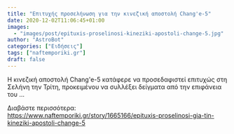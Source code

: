 ```yaml
---
title: "Επιτυχής προσελήνωση για την κινεζική αποστολή Chang'e-5"
date: 2020-12-02T11:06:45+01:00
images:
  - "images/post/epituxis-proselinosi-kineziki-apostoli-change-5.jpg"
author: "AstroBot"
categories: ["Ειδήσεις"]
tags: ["naftemporiki.gr"]
draft: false
---
```


Η κινεζική αποστολή Chang'e-5 κατάφερε να προσεδαφιστεί επιτυχώς στη Σελήνη την Τρίτη, προκειμένου να συλλέξει δείγματα από την επιφάνεια του ...

Διαβάστε περισσότερα: https://www.naftemporiki.gr/story/1665166/epituxis-proselinosi-gia-tin-kineziki-apostoli-change-5
